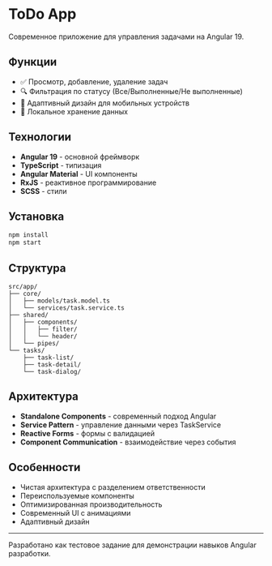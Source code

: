 # ToDo App

Современное приложение для управления задачами на Angular 19.

## Функции

- ✅ Просмотр, добавление, удаление задач
- 🔍 Фильтрация по статусу (Все/Выполненные/Не выполненные)
- 📱 Адаптивный дизайн для мобильных устройств
- 💾 Локальное хранение данных

## Технологии

- **Angular 19** - основной фреймворк
- **TypeScript** - типизация
- **Angular Material** - UI компоненты
- **RxJS** - реактивное программирование
- **SCSS** - стили

## Установка

```bash
npm install
npm start
```

## Структура

```
src/app/
├── core/
│   ├── models/task.model.ts
│   └── services/task.service.ts
├── shared/
│   ├── components/
│   │   ├── filter/
│   │   └── header/
│   └── pipes/
└── tasks/
    ├── task-list/
    ├── task-detail/
    └── task-dialog/
```

## Архитектура

- **Standalone Components** - современный подход Angular
- **Service Pattern** - управление данными через TaskService
- **Reactive Forms** - формы с валидацией
- **Component Communication** - взаимодействие через события

## Особенности

- Чистая архитектура с разделением ответственности
- Переиспользуемые компоненты
- Оптимизированная производительность
- Современный UI с анимациями
- Адаптивный дизайн 

---

Разработано как тестовое задание для демонстрации навыков Angular разработки.
